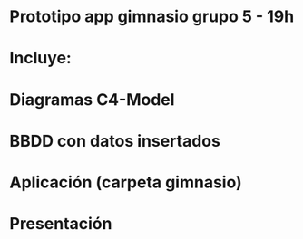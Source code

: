 # Prototipo app gimnasio grupo 5 - 19h
# Incluye:
# Diagramas C4-Model
# BBDD con datos insertados
# Aplicación (carpeta gimnasio)
# Presentación

